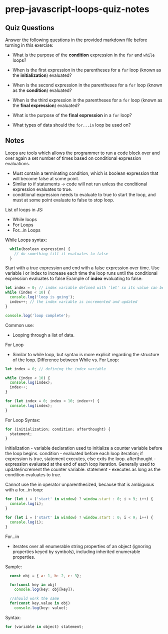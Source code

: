 # prep-javascript-loops-quiz-notes

## Quiz Questions

Answer the following questions in the provided markdown file before turning in this exercise:

- What is the purpose of the **condition** expression in the `for` and `while` loops?

- When is the first expression in the parentheses for a `for` loop (known as the **initialization**) evaluated?

- When is the second expression in the parentheses for a `for` loop (known as the **condition**) evaluated?

- When is the third expression in the parentheses for a `for` loop (known as the **final expression**) evaluated?

- What is the purpose of the **final expression** in a `for` loop?

- What types of data should the `for...in` loop be used on?

## Notes

Loops are tools which allows the programmer to run a code block over and over again a set number of times
based on conditional expression evaluations.

- Must contain a terminating condition, which is boolean expression that will become false at some point.
- Similar to if statements
  -> code will not run unless the conditional expression evaluates to true.
- conditional expression needs to evaluate to true to start the loop, and must at some point evaluate
  to false to stop loop.

List of loops in JS:

- While loops
- For Loops
- For...in Loops

While Loops syntax:

```javascript
  while(boolean expression) {
    // do something till it evaluates to false
  }
```

Start with a true expression and end with a false expression over time.
Use variable i or index to increase each time the loop runs until the conditional expression evaluates
to false
Example of **index** evaluating to false:

```javascript
let index = 0; // index variable defined with 'let' so its value can be updated
while (index < 10) {
  console.log('loop is going');
  index++; // the index variable is incremented and updated
}

console.log('loop complete');
```

Common use:

- Looping through a list of data.

For Loop

- Similar to while loop, but syntax is more explicit regarding the structure of the loop.
  Difference between While vs. For Loop:

```javascript
let index = 0; // defining the index variable

while (index < 10) {
  console.log(index);
  index++;
}

for (let index = 0; index < 10; index++) {
  console.log(index);
}
```

For Loop Syntax:

```js
for (initialization; condition; afterthought) {
  statement;
}
```

initialization - variable declaration used to initialize a counter variable before the loop begins.
condition - evaluated before each loop iteration; if expression is true, statement executes, else exits
the loop.
afterthought - expression evaluated at the end of each loop iteration. Generally used to update/increment
the counter variable.
statement - executes as long as the condition evaluates to true.

Cannot use the in operator unparenthesized, because that is ambiguous with a for...in loop:

```js
for (let i = ('start' in window) ? window.start : 0; i < 9; i++) {
  console.log(i);
}

for (let i = ('start' in window) ? window.start : 0; i < 9; i++) {
  console.log(i);
}
```

For...in

- iterates over all enumerable string properties of an object (ignoring properties keyed by symbols),
  including inherited enumerable properties.

Sample:

```js
  const obj = { a: 1, b: 2, c: 3};

  for(const key in obj)
    console.log(key: obj[key]);

  //should work the same
  for(const key,value in obj)
    console.log(key: value);
```

Syntax:

```js
for (variable in object) statement;
```
